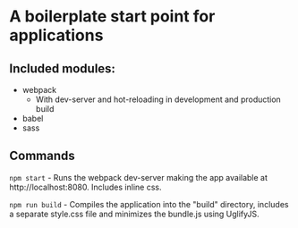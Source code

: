 # A boilerplate start point for applications

## Included modules:
* webpack
  * With dev-server and hot-reloading in development and production build
* babel
* sass

## Commands

`npm start` - Runs the webpack dev-server making the app available at http://localhost:8080. Includes inline css.

`npm run build` - Compiles the application into the "build" directory, includes a separate style.css file and minimizes the bundle.js using UglifyJS.
